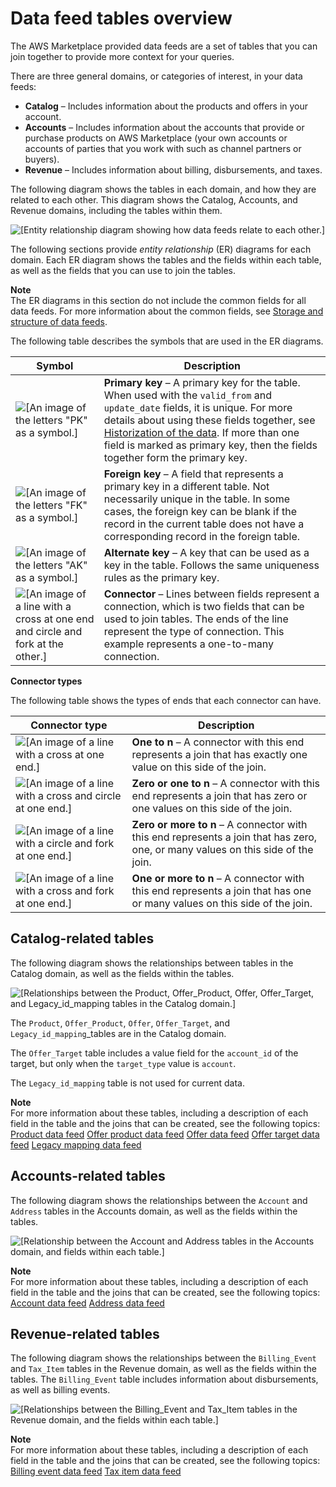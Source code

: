 # Data feed tables overview<a name="data-feed-joining"></a>

The AWS Marketplace provided data feeds are a set of tables that you can join together to provide more context for your queries\.

There are three general domains, or categories of interest, in your data feeds:
+ **Catalog** – Includes information about the products and offers in your account\.
+ **Accounts** – Includes information about the accounts that provide or purchase products on AWS Marketplace \(your own accounts or accounts of parties that you work with such as channel partners or buyers\)\.
+ **Revenue** – Includes information about billing, disbursements, and taxes\.

The following diagram shows the tables in each domain, and how they are related to each other\. This diagram shows the Catalog, Accounts, and Revenue domains, including the tables within them\.

![\[Entity relationship diagram showing how data feeds relate to each other.\]](http://docs.aws.amazon.com/marketplace/latest/userguide/images/datafeeds-overview.png) 

The following sections provide *entity relationship* \(ER\) diagrams for each domain\. Each ER diagram shows the tables and the fields within each table, as well as the fields that you can use to join the tables\.

**Note**  
The ER diagrams in this section do not include the common fields for all data feeds\. For more information about the common fields, see [Storage and structure of data feeds](data-feed.md#data-feed-details)\.

The following table describes the symbols that are used in the ER diagrams\.


| Symbol | Description | 
| --- | --- | 
|  ![\[An image of the letters "PK" as a symbol.\]](http://docs.aws.amazon.com/marketplace/latest/userguide/images/datafeeds-primary-key.png)  |  **Primary key** – A primary key for the table\. When used with the `valid_from` and `update_date` fields, it is unique\. For more details about using these fields together, see [Historization of the data](data-feed.md#data-feed-historization)\. If more than one field is marked as primary key, then the fields together form the primary key\.  | 
|  ![\[An image of the letters "FK" as a symbol.\]](http://docs.aws.amazon.com/marketplace/latest/userguide/images/datafeeds-foreign-key.png)  |   **Foreign key** – A field that represents a primary key in a different table\. Not necessarily unique in the table\.   In some cases, the foreign key can be blank if the record in the current table does not have a corresponding record in the foreign table\.   | 
|  ![\[An image of the letters "AK" as a symbol.\]](http://docs.aws.amazon.com/marketplace/latest/userguide/images/datafeeds-alternate-key.png)  |   **Alternate key** – A key that can be used as a key in the table\. Follows the same uniqueness rules as the primary key\.  | 
|  ![\[An image of a line with a cross at one end and circle and fork at the other.\]](http://docs.aws.amazon.com/marketplace/latest/userguide/images/datafeeds-one-to-many.png)  |   **Connector** – Lines between fields represent a connection, which is two fields that can be used to join tables\. The ends of the line represent the type of connection\. This example represents a one\-to\-many connection\.  | 

**Connector types**

The following table shows the types of ends that each connector can have\.


| Connector type | Description | 
| --- | --- | 
|  ![\[An image of a line with a cross at one end.\]](http://docs.aws.amazon.com/marketplace/latest/userguide/images/datafeeds-one-to-n.png)  |   **One to n** – A connector with this end represents a join that has exactly one value on this side of the join\.  | 
|  ![\[An image of a line with a cross and circle at one end.\]](http://docs.aws.amazon.com/marketplace/latest/userguide/images/datafeeds-zero-or-one-to-n.png)  |   **Zero or one to n** – A connector with this end represents a join that has zero or one values on this side of the join\.  | 
|  ![\[An image of a line with a circle and fork at one end.\]](http://docs.aws.amazon.com/marketplace/latest/userguide/images/datafeeds-optional-many-to-n.png)  |   **Zero or more to n** – A connector with this end represents a join that has zero, one, or many values on this side of the join\.  | 
|  ![\[An image of a line with a cross and fork at one end.\]](http://docs.aws.amazon.com/marketplace/latest/userguide/images/datafeeds-one-or-more-to-n.png)  |   **One or more to n** – A connector with this end represents a join that has one or many values on this side of the join\.  | 

## Catalog\-related tables<a name="data-feed-catalog-domain"></a>

The following diagram shows the relationships between tables in the Catalog domain, as well as the fields within the tables\. 

![\[Relationships between the Product, Offer_Product, Offer, Offer_Target, and Legacy_id_mapping tables in the Catalog domain.\]](http://docs.aws.amazon.com/marketplace/latest/userguide/images/datafeeds-catalog-details.png)

The `Product`, `Offer_Product`, `Offer`, `Offer_Target`, and `Legacy_id_mapping`\_tables are in the Catalog domain\.

The `Offer_Target` table includes a value field for the `account_id` of the target, but only when the `target_type` value is `account`\.

The `Legacy_id_mapping` table is not used for current data\.

**Note**  
For more information about these tables, including a description of each field in the table and the joins that can be created, see the following topics:  
[Product data feed](data-feed-product.md)
[Offer product data feed](data-feed-offer-product.md)
[Offer data feed](data-feed-offer.md)
[Offer target data feed](data-feed-offer-target.md)
[Legacy mapping data feed](data-feed-legacy-mapping.md)

## Accounts\-related tables<a name="data-feed-accounts-domain"></a>

The following diagram shows the relationships between the `Account` and `Address` tables in the Accounts domain, as well as the fields within the tables\.

![\[Relationship between the Account and Address tables in the Accounts domain, and fields within each table.\]](http://docs.aws.amazon.com/marketplace/latest/userguide/images/datafeeds-accounts-details.png)

**Note**  
For more information about these tables, including a description of each field in the table and the joins that can be created, see the following topics:  
[Account data feed](data-feed-account.md)
[Address data feed](data-feed-address.md)

## Revenue\-related tables<a name="data-feed-revenue-domain"></a>

The following diagram shows the relationships between the `Billing_Event` and `Tax_Item` tables in the Revenue domain, as well as the fields within the tables\. The `Billing_Event` table includes information about disbursements, as well as billing events\.

![\[Relationships between the Billing_Event and Tax_Item tables in the Revenue domain, and the fields within each table.\]](http://docs.aws.amazon.com/marketplace/latest/userguide/images/datafeeds-revenue-details.png)

**Note**  
For more information about these tables, including a description of each field in the table and the joins that can be created, see the following topics:  
[Billing event data feed](data-feed-billing-event.md)
[Tax item data feed](data-feed-tax-item.md)